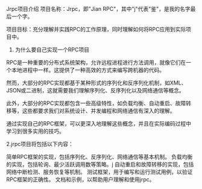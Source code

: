 Jrpc项目介绍
项目名称：Jrpc，即"Jian RPC"，其中"j"代表"鉴"，是我的名字最后一个字。

项目目标：充分理解并实践RPC的工作原理，同时理解如何将RPC应用到实际项目中。

1. 为什么要自己实现一个RPC项目

RPC是一种重要的分布式系统架构，允许远程进程进行方法调用，就像它们在一个本地进程中一样。这提供了一种高效的方式来编写跨机器的代码。

然而，大部分的RPC实现都基于某种形式的序列化和反序列化机制，如XML、JSON或二进制，这就需要我们理解序列化、反序列化以及网络通信等概念。

此外，大部分的RPC实现都包含一些高级特性，如负载均衡、自动重启、故障转移等，这些都要求我们对系统设计、并发编程和网络通信有深入的理解。

通过实现自己的RPC框架，可以更深入地理解这些概念，并且在实际编码过程中学习到很多实用的技巧。

2.jrpc项目将包括以下内容：

简单RPC框架的实现，包括序列化、反序列化、网络通信等基本机制。
负载均衡的实现，包括轮询、最少活跃调用数等策略。j
自动重启和故障转移的实现，包括网络中断检测、服务恢复等机制。
测试框架，用于编写和运行测试用例，以验证RPC框架的正确性。
文档和示例，以帮助用户理解和使用jrpc。

